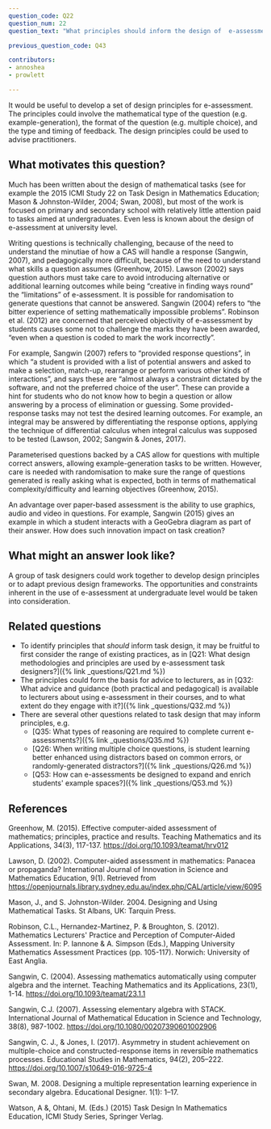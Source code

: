 ```yaml
---
question_code: Q22
question_num: 22
question_text: "What principles should inform the design of  e-assessment tasks?" 

previous_question_code: Q43

contributors: 
- annoshea
- prowlett

---
```



It would be useful to develop a set of design principles for e-assessment. The principles could involve the mathematical type of the question (e.g. example-generation), the format of the question (e.g. multiple choice), and the type and timing of feedback. The design principles could be used to advise practitioners.



## What motivates this question?

Much has been written about the design of mathematical tasks (see for example the 2015 ICMI Study 22 on Task Design in Mathematics Education; Mason & Johnston-Wilder, 2004; Swan, 2008), but most of the work is focused on primary and secondary school with relatively little attention paid to tasks aimed at undergraduates. Even less is known about the design of e-assessment at university level. 

Writing questions is technically challenging, because of the need to understand the minutiae of how a CAS will handle a response (Sangwin, 2007), and pedagogically more difficult, because of the need to understand what skills a question assumes (Greenhow, 2015). Lawson (2002) says question authors must take care to avoid introducing alternative or additional learning outcomes while being “creative in finding ways round” the “limitations” of e-assessment. It is possible for randomisation to generate questions that cannot be answered. Sangwin (2004) refers to “the bitter experience of setting mathematically impossible problems”. Robinson et al. (2012) are concerned that perceived objectivity of e-assessment by students causes some not to challenge the marks they have been awarded, “even when a question is coded to mark the work incorrectly”.

For example, Sangwin (2007) refers to “provided response questions”, in which “a student is provided with a list of potential answers and asked to make a selection, match-up, rearrange or perform various other kinds of interactions”, and says these are “almost always a constraint dictated by the software, and not the preferred choice of the user”. These can provide a hint for students who do not know how to begin a question or allow answering by a process of elimination or guessing. Some provided-response tasks may not test the desired learning outcomes. For example, an integral may be answered by differentiating the response options, applying the technique of differential calculus when integral calculus was supposed to be tested (Lawson, 2002; Sangwin & Jones, 2017). 

Parameterised questions backed by a CAS allow for questions with multiple correct answers, allowing example-generation tasks to be written. However, care is needed with randomisation to make sure the range of questions generated is really asking what is expected, both in terms of mathematical complexity/difficulty and learning objectives (Greenhow, 2015).

An advantage over paper-based assessment is the ability to use graphics, audio and video in questions. For example, Sangwin (2015) gives an example in which a student interacts with a GeoGebra diagram as part of their answer. How does such innovation impact on task creation?

## What might an answer look like?

A group of task designers could work together to develop design principles or to adapt previous design frameworks. The opportunities and constraints inherent in the use of e-assessment at undergraduate level would be taken into consideration.

## Related questions

* To identify principles that _should_ inform task design, it may be fruitful to first consider the range of existing practices, as in [Q21: What design methodologies and principles are used by e-assessment task designers?]({% link _questions/Q21.md %})
* The principles could form the basis for advice to lecturers, as in [Q32: What advice and guidance (both practical and pedagogical) is available to  lecturers about using e-assessment in their courses, and to what extent do they engage with it?]({% link _questions/Q32.md %}) 
* There are several other questions related to task design that may inform principles, e.g.
  - [Q35: What types of reasoning are required to complete current e-assessments?]({% link _questions/Q35.md %})
  - [Q26: When writing multiple choice questions, is student learning better enhanced using distractors based on common errors, or randomly-generated distractors?]({% link _questions/Q26.md %})
  - [Q53: How can e-assessments be designed to expand and enrich students' example spaces?]({% link _questions/Q53.md %})

## References

<div class="reference_list" markdown="1">

Greenhow, M. (2015). Effective computer-aided assessment of mathematics; principles, practice and results. Teaching Mathematics and its Applications, 34(3), 117-137. <https://doi.org/10.1093/teamat/hrv012>

Lawson, D. (2002). Computer-aided assessment in mathematics: Panacea or propaganda? International Journal of Innovation in Science and Mathematics Education, 9(1). Retrieved from <https://openjournals.library.sydney.edu.au/index.php/CAL/article/view/6095>

Mason, J., and S. Johnston-Wilder. 2004. Designing and Using Mathematical Tasks. St Albans, UK: Tarquin Press. 

Robinson, C.L., Hernandez-Martinez, P. & Broughton, S. (2012). Mathematics Lecturers' Practice and Perception of Computer-Aided Assessment. In: P. Iannone & A. Simpson (Eds.), Mapping University Mathematics Assessment Practices (pp. 105-117). Norwich: University of East Anglia.

Sangwin, C. (2004). Assessing mathematics automatically using computer algebra and the internet. Teaching Mathematics and its Applications, 23(1), 1-14. <https://doi.org/10.1093/teamat/23.1.1>

Sangwin, C.J. (2007). Assessing elementary algebra with STACK. International Journal of Mathematical Education in Science and Technology, 38(8), 987-1002. <https://doi.org/10.1080/00207390601002906>

Sangwin, C. J., & Jones, I. (2017). Asymmetry in student achievement on multiple-choice and constructed-response items in reversible mathematics processes. Educational Studies in Mathematics, 94(2), 205–222. <https://doi.org/10.1007/s10649-016-9725-4>

Swan, M. 2008. Designing a multiple representation learning experience in secondary algebra. Educational Designer. 1(1): 1–17. 

Watson, A &, Ohtani, M. (Eds.) (2015) Task Design In Mathematics Education, ICMI Study Series, Springer Verlag.

</div>
